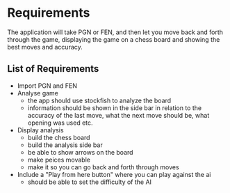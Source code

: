 # Requirements

The application will take PGN or FEN, and then let you move back and forth through the game, 
displaying the game on a chess board and showing the best moves and accuracy.

## List of Requirements
- Import PGN and FEN
- Analyse game
    - the app should use stockfish to analyze the board
    - information should be shown in the side bar in relation to the accuracy of the last move, what the next move should be, what opening was used etc.
- Display analysis
    - build the chess board
    - build the analysis side bar
    - be able to show arrows on the board
    - make peices movable
    - make it so you can go back and forth through moves
- Include a "Play from here button" where you can play against the ai
    - should be able to set the difficulty of the AI

